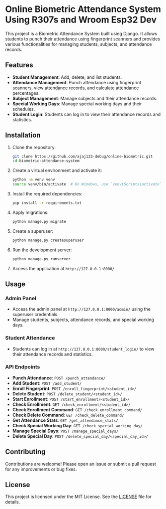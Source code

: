 # Online Biometric Attendance System Using R307s and Wroom Esp32 Dev

This project is a Biometric Attendance System built using Django. It allows students to punch their attendance using fingerprint scanners and provides various functionalities for managing students, subjects, and attendance records.

## Features

- **Student Management**: Add, delete, and list students.
- **Attendance Management**: Punch attendance using fingerprint scanners, view attendance records, and calculate attendance percentages.
- **Subject Management**: Manage subjects and their attendance records.
- **Special Working Days**: Manage special working days and their schedules.
- **Student Login**: Students can log in to view their attendance records and statistics.

## Installation

1. Clone the repository:
    ```bash
    git clone https://github.com/ajaj123-debug/online-biometric.git
    cd biometric-attendance-system
    ```

2. Create a virtual environment and activate it:
    ```bash
    python -m venv venv
    source venv/bin/activate  # On Windows, use `venv\Scripts\activate`
    ```

3. Install the required dependencies:
    ```bash
    pip install -r requirements.txt
    ```

4. Apply migrations:
    ```bash
    python manage.py migrate
    ```

5. Create a superuser:
    ```bash
    python manage.py createsuperuser
    ```

6. Run the development server:
    ```bash
    python manage.py runserver
    ```

7. Access the application at `http://127.0.0.1:8000/`.

## Usage

### Admin Panel

- Access the admin panel at `http://127.0.0.1:8000/admin/` using the superuser credentials.
- Manage students, subjects, attendance records, and special working days.

### Student Attendance

- Students can log in at `http://127.0.0.1:8000/student_login/` to view their attendance records and statistics.

### API Endpoints

- **Punch Attendance**: `POST /punch_attendance/`
- **Add Student**: `POST /add_student/`
- **Enroll Fingerprint**: `POST /enroll_fingerprint/<student_id>/`
- **Delete Student**: `POST /delete_student/<student_id>/`
- **Start Enrollment**: `POST /start_enrollment/<student_id>/`
- **Check Enrollment**: `GET /check_enrollment/<student_id>/`
- **Check Enrollment Command**: `GET /check_enrollment_command/`
- **Check Delete Command**: `GET /check_delete_command/`
- **Get Attendance Stats**: `GET /get_attendance_stats/`
- **Check Special Working Day**: `GET /check_special_working_day/`
- **Manage Special Days**: `POST /manage_special_days/`
- **Delete Special Day**: `POST /delete_special_day/<special_day_id>/`

## Contributing

Contributions are welcome! Please open an issue or submit a pull request for any improvements or bug fixes.

## License

This project is licensed under the MIT License. See the [LICENSE](LICENSE) file for details.
